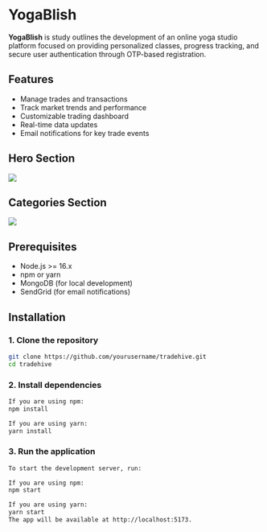 # YogaBlish  

**YogaBlish** is study outlines the development of an online yoga studio platform focused on providing personalized classes, progress tracking, and secure user authentication through OTP-based registration.
## Features

- Manage trades and transactions
- Track market trends and performance
- Customizable trading dashboard
- Real-time data updates
- Email notifications for key trade events

## Hero Section



<img src='./Frontend/src/assets/Images/Hero.png' />


## Categories Section



<img src='./Frontend/src/assets/Images/category.png' />

## Prerequisites

- Node.js >= 16.x
- npm or yarn
- MongoDB (for local development)
- SendGrid (for email notifications)

## Installation

### 1. Clone the repository

```bash
git clone https://github.com/yourusername/tradehive.git
cd tradehive 
```

### 2. Install dependencies

```bash
If you are using npm:
npm install

If you are using yarn:
yarn install
```

### 3. Run the application

```bash
To start the development server, run:

If you are using npm:
npm start

If you are using yarn:
yarn start
The app will be available at http://localhost:5173.
```
